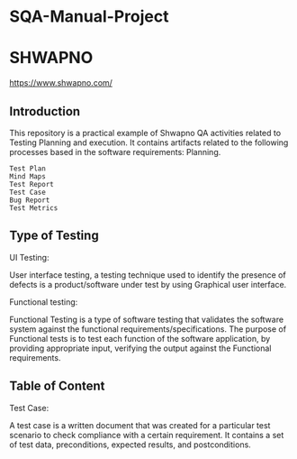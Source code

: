 # SQA-Manual-Project

# SHWAPNO

https://www.shwapno.com/

## Introduction
This repository is a practical example of Shwapno QA activities related to Testing Planning and execution. It contains artifacts related to the following processes based in the software requirements: Planning.

    Test Plan
    Mind Maps
    Test Report
    Test Case
    Bug Report
    Test Metrics


## Type of Testing

UI Testing:

User interface testing, a testing technique used to identify the presence of defects is a product/software under test by using Graphical user interface.

Functional testing:

Functional Testing is a type of software testing that validates the software system against the functional requirements/specifications. The purpose of Functional tests is to test each function of the software application, by providing appropriate input, verifying the output against the Functional requirements.


## Table of Content

Test Case:

A test case is a written document that was created for a particular test scenario to check compliance with a certain requirement. It contains a set of test data, preconditions, expected results, and postconditions.